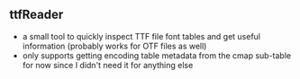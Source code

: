 ## ttfReader
- a small tool to quickly inspect TTF file font tables and get useful information (probably works for OTF files as well)
- only supports getting encoding table metadata from the cmap sub-table for now since I didn't need it for anything else
